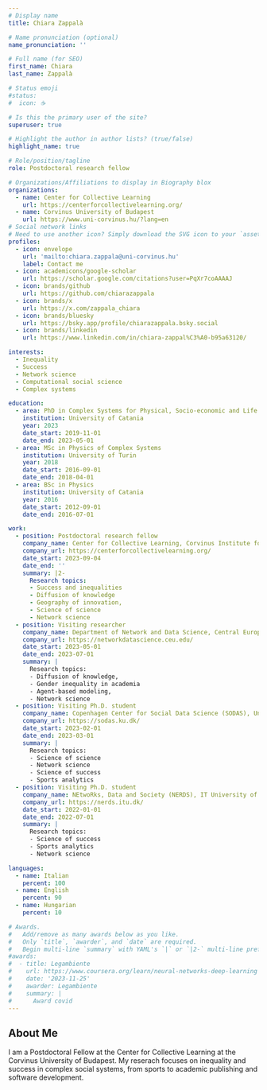 ```yaml
---
# Display name
title: Chiara Zappalà

# Name pronunciation (optional)
name_pronunciation: ''

# Full name (for SEO)
first_name: Chiara
last_name: Zappalà

# Status emoji
#status:
#  icon: ☕️

# Is this the primary user of the site?
superuser: true

# Highlight the author in author lists? (true/false)
highlight_name: true

# Role/position/tagline
role: Postdoctoral research fellow

# Organizations/Affiliations to display in Biography blox
organizations:
  - name: Center for Collective Learning
    url: https://centerforcollectivelearning.org/
  - name: Corvinus University of Budapest
    url: https://www.uni-corvinus.hu/?lang=en
# Social network links
# Need to use another icon? Simply download the SVG icon to your `assets/media/icons/` folder.
profiles:
  - icon: envelope
    url: 'mailto:chiara.zappala@uni-corvinus.hu'
    label: Contact me
  - icon: academicons/google-scholar
    url: https://scholar.google.com/citations?user=PqXr7coAAAAJ
  - icon: brands/github
    url: https://github.com/chiarazappala  
  - icon: brands/x
    url: https://x.com/zappala_chiara
  - icon: brands/bluesky
    url: https://bsky.app/profile/chiarazappala.bsky.social
  - icon: brands/linkedin
    url: https://www.linkedin.com/in/chiara-zappal%C3%A0-b95a63120/

interests:
  - Inequality
  - Success
  - Network science
  - Computational social science
  - Complex systems

education:
  - area: PhD in Complex Systems for Physical, Socio-economic and Life Sciences
    institution: University of Catania
    year: 2023
    date_start: 2019-11-01
    date_end: 2023-05-01
  - area: MSc in Physics of Complex Systems
    institution: University of Turin
    year: 2018
    date_start: 2016-09-01
    date_end: 2018-04-01
  - area: BSc in Physics
    institution: University of Catania
    year: 2016
    date_start: 2012-09-01
    date_end: 2016-07-01

work:
  - position: Postdoctoral research fellow
    company_name: Center for Collective Learning, Corvinus Institute for Advanced Studies, Corvinus University of Budapest
    company_url: https://centerforcollectivelearning.org/
    date_start: 2023-09-04
    date_end: ''
    summary: |2-
      Research topics:
      - Success and inequalities 
      - Diffusion of knowledge 
      - Geography of innovation,
      - Science of science
      - Network science
  - position: Visiting researcher
    company_name: Department of Network and Data Science, Central European University
    company_url: https://networkdatascience.ceu.edu/
    date_start: 2023-05-01
    date_end: 2023-07-01
    summary: |
      Research topics:
      - Diffusion of knowledge, 
      - Gender inequality in academia
      - Agent-based modeling,
      - Network science
  - position: Visiting Ph.D. student
    company_name: Copenhagen Center for Social Data Science (SODAS), University of Copenhagen
    company_url: https://sodas.ku.dk/
    date_start: 2023-02-01
    date_end: 2023-03-01
    summary: |
      Research topics:
      - Science of science 
      - Network science
      - Science of success
      - Sports analytics
  - position: Visiting Ph.D. student
    company_name: NEtwoRks, Data and Society (NERDS), IT University of Copenhagen
    company_url: https://nerds.itu.dk/
    date_start: 2022-01-01
    date_end: 2022-07-01
    summary: |
      Research topics:
      - Science of success
      - Sports analytics
      - Network science

languages:
  - name: Italian
    percent: 100
  - name: English
    percent: 90
  - name: Hungarian
    percent: 10

# Awards.
#   Add/remove as many awards below as you like.
#   Only `title`, `awarder`, and `date` are required.
#   Begin multi-line `summary` with YAML's `|` or `|2-` multi-line prefix and indent 2 spaces below.
#awards:
#  - title: Legambiente
#    url: https://www.coursera.org/learn/neural-networks-deep-learning
#    date: '2023-11-25'
#    awarder: Legambiente
#    summary: |
#      Award covid
---
```


## About Me

I am a Postdoctoral Fellow at the Center for Collective Learning at the Corvinus University of Budapest. My reserach focuses on inequality and success in complex social systems, from sports to academic publishing and software development. 
